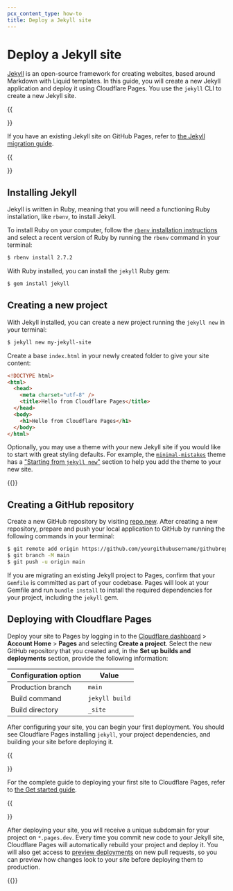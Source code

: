 ```yaml
---
pcx_content_type: how-to
title: Deploy a Jekyll site
---
```


# Deploy a Jekyll site

[Jekyll](https://jekyllrb.com/) is an open-source framework for creating websites, based around Markdown with Liquid templates. In this guide, you will create a new Jekyll application and deploy it using Cloudflare Pages. You use the `jekyll` CLI to create a new Jekyll site.

{{<Aside type="note">}}

If you have an existing Jekyll site on GitHub Pages, refer to [the Jekyll migration guide](/pages/migrations/migrating-jekyll-from-github-pages/).

{{</Aside>}}

## Installing Jekyll

Jekyll is written in Ruby, meaning that you will need a functioning Ruby installation, like `rbenv`, to install Jekyll.

To install Ruby on your computer, follow the [`rbenv` installation instructions](https://github.com/rbenv/rbenv#installation) and select a recent version of Ruby by running the `rbenv` command in your terminal:

```sh
$ rbenv install 2.7.2
```

With Ruby installed, you can install the `jekyll` Ruby gem:

```sh
$ gem install jekyll
```

## Creating a new project

With Jekyll installed, you can create a new project running the `jekyll new` in your terminal:

```sh
$ jekyll new my-jekyll-site
```

Create a base `index.html` in your newly created folder to give your site content:

```html
<!DOCTYPE html>
<html>
  <head>
    <meta charset="utf-8" />
    <title>Hello from Cloudflare Pages</title>
  </head>
  <body>
    <h1>Hello from Cloudflare Pages</h1>
  </body>
</html>
```

Optionally, you may use a theme with your new Jekyll site if you would like to start with great styling defaults. For example, the [`minimal-mistakes`](https://github.com/mmistakes/minimal-mistakes) theme has a ["Starting from `jekyll new`"](https://mmistakes.github.io/minimal-mistakes/docs/quick-start-guide/#starting-from-jekyll-new) section to help you add the theme to your new site.

{{<render file="_tutorials-before-you-start.md">}}

## Creating a GitHub repository

Create a new GitHub repository by visiting [repo.new](https://repo.new). After creating a new repository, prepare and push your local application to GitHub by running the following commands in your terminal:

```sh
$ git remote add origin https://github.com/yourgithubusername/githubrepo
$ git branch -M main
$ git push -u origin main
```

If you are migrating an existing Jekyll project to Pages, confirm that your `Gemfile` is committed as part of your codebase. Pages will look at your Gemfile and run `bundle install` to install the required dependencies for your project, including the `jekyll` gem.

## Deploying with Cloudflare Pages

Deploy your site to Pages by logging in to the [Cloudflare dashboard](https://dash.cloudflare.com/) > **Account Home** > **Pages** and selecting **Create a project**. Select the new GitHub repository that you created and, in the **Set up builds and deployments** section, provide the following information:

<div>

| Configuration option | Value          |
| -------------------- | -------------- |
| Production branch    | `main`         |
| Build command        | `jekyll build` |
| Build directory      | `_site`        |

</div>

After configuring your site, you can begin your first deployment. You should see Cloudflare Pages installing `jekyll`, your project dependencies, and building your site before deploying it.

{{<Aside type="note">}}

For the complete guide to deploying your first site to Cloudflare Pages, refer to [the Get started guide](/pages/get-started/).

{{</Aside>}}

After deploying your site, you will receive a unique subdomain for your project on `*.pages.dev`.
Every time you commit new code to your Jekyll site, Cloudflare Pages will automatically rebuild your project and deploy it. You will also get access to [preview deployments](/pages/platform/preview-deployments/) on new pull requests, so you can preview how changes look to your site before deploying them to production.

{{<render file="_learn-more.md" withParameters="Jekyll">}}

